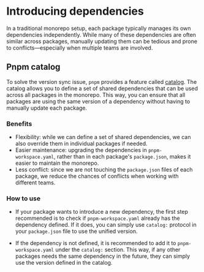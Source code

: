 # Introducing dependencies

In a traditional monorepo setup, each package typically manages its own dependencies independently. While many of these dependencies are often similar across packages, manually updating them can be tedious and prone to conflicts—especially when multiple teams are involved.

## Pnpm catalog

To solve the version sync issue, `pnpm` provides a feature called [catalog](https://pnpm.io/catalogs). The catalog allows you to define a set of shared dependencies that can be used across all packages in the monorepo. This way, you can ensure that all packages are using the same version of a dependency without having to manually update each package.

### Benefits

- Flexibility: while we can define a set of shared dependencies, we can also override them in individual packages if needed.
- Easier maintenance: upgrading the dependencies in `pnpm-workspace.yaml`, rather than in each package's `package.json`, makes it easier to maintain the monorepo.
- Less conflict: since we are not touching the `package.json` files of each package, we reduce the chances of conflicts when working with different teams.

### How to use

- If your package wants to introduce a new dependency, the first step recommended is to check if `pnpm-workspace.yaml` already has the dependency defined. If it does, you can simply use `catalog:` protocol in your `package.json` file to use the unified version.

- If the dependency is not defined, it is recommended to add it to `pnpm-workspace.yaml` under the `catalog:` section. This way, if any other packages needs the same dependency in the future, they can simply use the version defined in the catalog.
